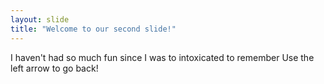 ```yaml
---
layout: slide
title: "Welcome to our second slide!"
---
```

I haven't had so much fun
since I was to intoxicated to remember
Use the left arrow to go back!
